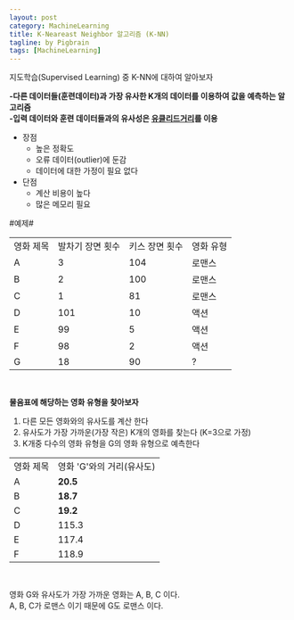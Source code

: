 ```yaml
---
layout: post
category: MachineLearning
title: K-Neareast Neighbor 알고리즘 (K-NN)
tagline: by Pigbrain
tags: [MachineLearning]
---
```

지도학습(Supervised Learning) 중 K-NN에 대하여 알아보자 

<!--more-->
  
**-다른 데이터들(훈련데이터)과 가장 유사한 K개의 데이터를 이용하여 값을 예측하는  알고리즘**   
**-입력 데이터와 훈련 데이터들과의 유사성은 [유클리드거리](https://en.wikipedia.org/wiki/Euclidean_distance)를 이용**

* 장점
	* 높은 정확도
	* 오류 데이터(outlier)에 둔감
	* 데이터에 대한 가정이 필요 없다
* 단점
	* 계산 비용이 높다
	* 많은 메모리 필요 


#예제#
<table>
<tr><td>영화 제목</td><td>발차기 장면 횟수</td><td>키스 장면 횟수</td><td>영화 유형</td></tr>
<tr><td>A</td><td>3</td><td>104</td><td>로맨스</td></tr>
<tr><td>B</td><td>2</td><td>100</td><td>로맨스</td></tr>
<tr><td>C</td><td>1</td><td>81</td><td>로맨스</td></tr>
<tr><td>D</td><td>101</td><td>10</td><td>액션</td></tr>
<tr><td>E</td><td>99</td><td>5</td><td>액션</td></tr>
<tr><td>F</td><td>98</td><td>2</td><td>액션</td></tr>
<tr><td>G</td><td>18</td><td>90</td><td>?</td></tr>
</table>
<br>

**물음표에 해당하는 영화 유형을 찾아보자**  

1. 다른 모든 영화와의 유사도를 계산 한다  
2. 유사도가 가장 가까운(가장 작은) K개의 영화를 찾는다 (K=3으로 가정)  
3. K개중 다수의 영화 유형을 G의 영화 유형으로 예측한다  

<table>
<tr><td>영화 제목</td><td>영화 'G'와의 거리(유사도)</td></tr>
<tr><td>A</td><td><strong>20.5</strong></td></tr>
<tr><td>B</td><td><strong>18.7</strong></td></tr>
<tr><td>C</td><td><strong>19.2</strong></td></tr>
<tr><td>D</td><td>115.3</td></tr>
<tr><td>E</td><td>117.4</td></tr>
<tr><td>F</td><td>118.9</td></tr>
</table>
<br>

영화 G와 유사도가 가장 가까운 영화는 A, B, C 이다.  
A, B, C가 로맨스 이기 때문에 G도 로맨스 이다.  
